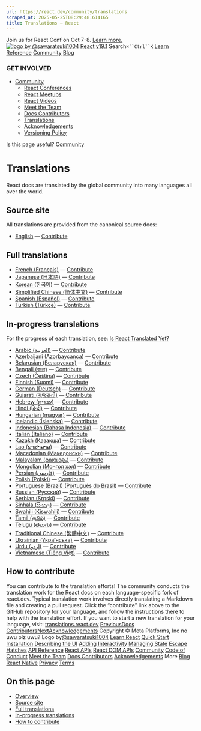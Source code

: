 ```yaml
---
url: https://react.dev/community/translations
scraped_at: 2025-05-25T08:29:48.614165
title: Translations – React
---
```


Join us for React Conf on Oct 7-8.
[Learn more.](https://conf.react.dev/)
[![logo by @sawaratsuki1004](https://react.dev/_next/image?url=%2Fimages%2Fuwu.png&w=128&q=75)](https://react.dev/)
[React](https://react.dev/)
[v19.1](https://react.dev/versions)
Search`⌘``Ctrl``K`
[Learn](https://react.dev/learn)
[Reference](https://react.dev/reference/react)
[Community](https://react.dev/community)
[Blog](https://react.dev/blog)
[](https://react.dev/community/translations)
[](https://github.com/facebook/react/releases)
### GET INVOLVED
  * [Community ](https://react.dev/community "Community")
    * [React Conferences ](https://react.dev/community/conferences "React Conferences")
    * [React Meetups ](https://react.dev/community/meetups "React Meetups")
    * [React Videos ](https://react.dev/community/videos "React Videos")
    * [Meet the Team ](https://react.dev/community/team "Meet the Team")
    * [Docs Contributors ](https://react.dev/community/docs-contributors "Docs Contributors")
    * [Translations ](https://react.dev/community/translations "Translations")
    * [Acknowledgements ](https://react.dev/community/acknowledgements "Acknowledgements")
    * [Versioning Policy ](https://react.dev/community/versioning-policy "Versioning Policy")


Is this page useful?
[Community](https://react.dev/community)
# Translations[](https://react.dev/community/translations#undefined "Link for this heading")
React docs are translated by the global community into many languages all over the world.
## Source site [](https://react.dev/community/translations#main-site "Link for Source site ")
All translations are provided from the canonical source docs:
  * [English](https://react.dev/) — [Contribute](https://github.com/reactjs/react.dev/)


## Full translations [](https://react.dev/community/translations#full-translations "Link for Full translations ")
  * [French (Français)](https://fr.react.dev/) — [Contribute](https://github.com/reactjs/fr.react.dev)
  * [Japanese (日本語)](https://ja.react.dev/) — [Contribute](https://github.com/reactjs/ja.react.dev)
  * [Korean (한국어)](https://ko.react.dev/) — [Contribute](https://github.com/reactjs/ko.react.dev)
  * [Simplified Chinese (简体中文)](https://zh-hans.react.dev/) — [Contribute](https://github.com/reactjs/zh-hans.react.dev)
  * [Spanish (Español)](https://es.react.dev/) — [Contribute](https://github.com/reactjs/es.react.dev)
  * [Turkish (Türkçe)](https://tr.react.dev/) — [Contribute](https://github.com/reactjs/tr.react.dev)


## In-progress translations [](https://react.dev/community/translations#in-progress-translations "Link for In-progress translations ")
For the progress of each translation, see: [Is React Translated Yet?](https://translations.react.dev/)
  * [Arabic (العربية)](https://ar.react.dev/) — [Contribute](https://github.com/reactjs/ar.react.dev)
  * [Azerbaijani (Azərbaycanca)](https://az.react.dev/) — [Contribute](https://github.com/reactjs/az.react.dev)
  * [Belarusian (Беларуская)](https://be.react.dev/) — [Contribute](https://github.com/reactjs/be.react.dev)
  * [Bengali (বাংলা)](https://bn.react.dev/) — [Contribute](https://github.com/reactjs/bn.react.dev)
  * [Czech (Čeština)](https://cs.react.dev/) — [Contribute](https://github.com/reactjs/cs.react.dev)
  * [Finnish (Suomi)](https://fi.react.dev/) — [Contribute](https://github.com/reactjs/fi.react.dev)
  * [German (Deutsch)](https://de.react.dev/) — [Contribute](https://github.com/reactjs/de.react.dev)
  * [Gujarati (ગુજરાતી)](https://gu.react.dev/) — [Contribute](https://github.com/reactjs/gu.react.dev)
  * [Hebrew (עברית)](https://he.react.dev/) — [Contribute](https://github.com/reactjs/he.react.dev)
  * [Hindi (हिन्दी)](https://hi.react.dev/) — [Contribute](https://github.com/reactjs/hi.react.dev)
  * [Hungarian (magyar)](https://hu.react.dev/) — [Contribute](https://github.com/reactjs/hu.react.dev)
  * [Icelandic (Íslenska)](https://is.react.dev/) — [Contribute](https://github.com/reactjs/is.react.dev)
  * [Indonesian (Bahasa Indonesia)](https://id.react.dev/) — [Contribute](https://github.com/reactjs/id.react.dev)
  * [Italian (Italiano)](https://it.react.dev/) — [Contribute](https://github.com/reactjs/it.react.dev)
  * [Kazakh (Қазақша)](https://kk.react.dev/) — [Contribute](https://github.com/reactjs/kk.react.dev)
  * [Lao (ພາສາລາວ)](https://lo.react.dev/) — [Contribute](https://github.com/reactjs/lo.react.dev)
  * [Macedonian (Македонски)](https://mk.react.dev/) — [Contribute](https://github.com/reactjs/mk.react.dev)
  * [Malayalam (മലയാളം)](https://ml.react.dev/) — [Contribute](https://github.com/reactjs/ml.react.dev)
  * [Mongolian (Монгол хэл)](https://mn.react.dev/) — [Contribute](https://github.com/reactjs/mn.react.dev)
  * [Persian (فارسی)](https://fa.react.dev/) — [Contribute](https://github.com/reactjs/fa.react.dev)
  * [Polish (Polski)](https://pl.react.dev/) — [Contribute](https://github.com/reactjs/pl.react.dev)
  * [Portuguese (Brazil) (Português do Brasil)](https://pt-br.react.dev/) — [Contribute](https://github.com/reactjs/pt-br.react.dev)
  * [Russian (Русский)](https://ru.react.dev/) — [Contribute](https://github.com/reactjs/ru.react.dev)
  * [Serbian (Srpski)](https://sr.react.dev/) — [Contribute](https://github.com/reactjs/sr.react.dev)
  * [Sinhala (සිංහල)](https://si.react.dev/) — [Contribute](https://github.com/reactjs/si.react.dev)
  * [Swahili (Kiswahili)](https://sw.react.dev/) — [Contribute](https://github.com/reactjs/sw.react.dev)
  * [Tamil (தமிழ்)](https://ta.react.dev/) — [Contribute](https://github.com/reactjs/ta.react.dev)
  * [Telugu (తెలుగు)](https://te.react.dev/) — [Contribute](https://github.com/reactjs/te.react.dev)
  * [Traditional Chinese (繁體中文)](https://zh-hant.react.dev/) — [Contribute](https://github.com/reactjs/zh-hant.react.dev)
  * [Ukrainian (Українська)](https://uk.react.dev/) — [Contribute](https://github.com/reactjs/uk.react.dev)
  * [Urdu (اردو)](https://ur.react.dev/) — [Contribute](https://github.com/reactjs/ur.react.dev)
  * [Vietnamese (Tiếng Việt)](https://vi.react.dev/) — [Contribute](https://github.com/reactjs/vi.react.dev)


## How to contribute [](https://react.dev/community/translations#how-to-contribute "Link for How to contribute ")
You can contribute to the translation efforts!
The community conducts the translation work for the React docs on each language-specific fork of react.dev. Typical translation work involves directly translating a Markdown file and creating a pull request. Click the “contribute” link above to the GitHub repository for your language, and follow the instructions there to help with the translation effort.
If you want to start a new translation for your language, visit: [translations.react.dev](https://github.com/reactjs/translations.react.dev)
[PreviousDocs Contributors](https://react.dev/community/docs-contributors)[NextAcknowledgements](https://react.dev/community/acknowledgements)
[](https://opensource.fb.com/)
Copyright © Meta Platforms, Inc
no uwu plz
uwu?
Logo by[@sawaratsuki1004](https://twitter.com/sawaratsuki1004)
[Learn React](https://react.dev/learn)
[Quick Start](https://react.dev/learn)
[Installation](https://react.dev/learn/installation)
[Describing the UI](https://react.dev/learn/describing-the-ui)
[Adding Interactivity](https://react.dev/learn/adding-interactivity)
[Managing State](https://react.dev/learn/managing-state)
[Escape Hatches](https://react.dev/learn/escape-hatches)
[API Reference](https://react.dev/reference/react)
[React APIs](https://react.dev/reference/react)
[React DOM APIs](https://react.dev/reference/react-dom)
[Community](https://react.dev/community)
[Code of Conduct](https://github.com/facebook/react/blob/main/CODE_OF_CONDUCT.md)
[Meet the Team](https://react.dev/community/team)
[Docs Contributors](https://react.dev/community/docs-contributors)
[Acknowledgements](https://react.dev/community/acknowledgements)
More
[Blog](https://react.dev/blog)
[React Native](https://reactnative.dev/)
[Privacy](https://opensource.facebook.com/legal/privacy)
[Terms](https://opensource.fb.com/legal/terms/)
[](https://www.facebook.com/react)[](https://twitter.com/reactjs)[](https://bsky.app/profile/react.dev)[](https://github.com/facebook/react)
## On this page
  * [Overview](https://react.dev/community/translations)
  * [Source site ](https://react.dev/community/translations#main-site)
  * [Full translations ](https://react.dev/community/translations#full-translations)
  * [In-progress translations ](https://react.dev/community/translations#in-progress-translations)
  * [How to contribute ](https://react.dev/community/translations#how-to-contribute)



